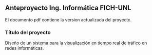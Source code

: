 ## Anteproyecto Ing. Informática FICH-UNL
El documento pdf contiene la version actualizada del proyecto.

### Título del proyecto
Diseño de un sistema para la visualización en tiempo real de tráfico en redes informáticas.
